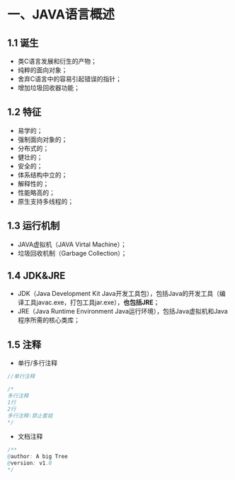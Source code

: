 # 一、JAVA语言概述

## 1.1 诞生

- 类C语言发展和衍生的产物；
- 纯粹的面向对象；
- 舍弃C语言中的容易引起错误的指针；
- 增加垃圾回收器功能；



## 1.2 特征

- 易学的；
- 强制面向对象的；
- 分布式的；
- 健壮的；
- 安全的；
- 体系结构中立的；
- 解释性的；
- 性能略高的；
- 原生支持多线程的；



## 1.3 运行机制

- JAVA虚拟机（JAVA Virtal Machine）；
- 垃圾回收机制（Garbage Collection）；



## 1.4 JDK&JRE

- JDK（Java Development Kit  Java开发工具包），包括Java的开发工具（编译工具javac.exe，打包工具jar.exe），**也包括JRE**；
- JRE（Java Runtime Environment  Java运行环境），包括Java虚拟机和Java程序所需的核心类库；



## 1.5 注释

- 单行/多行注释

```java
//单行注释

/*
多行注释
1行
2行
多行注释:禁止套娃
*/

```

- 文档注释

```java
/**
@author: A big Tree
@version: v1.0
*/
```




